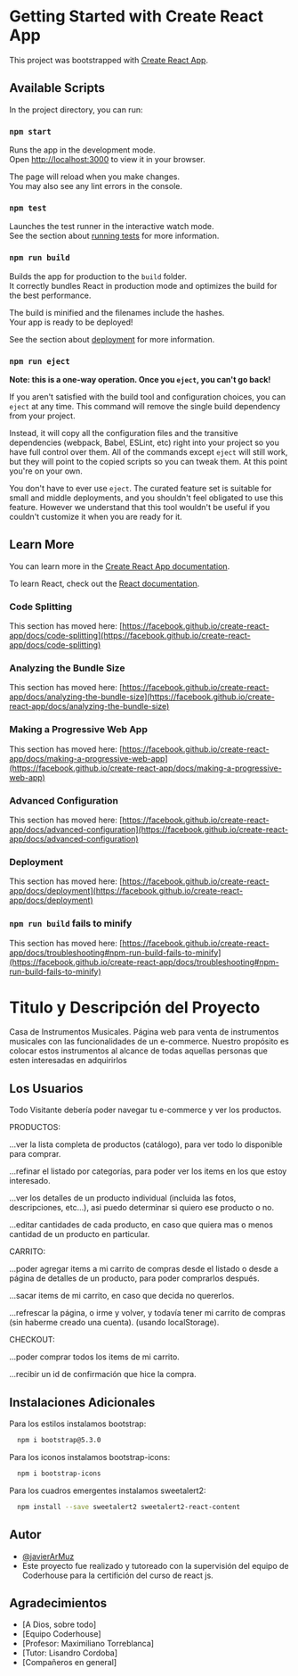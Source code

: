 # Getting Started with Create React App

This project was bootstrapped with [Create React App](https://github.com/facebook/create-react-app).

## Available Scripts

In the project directory, you can run:

### `npm start`

Runs the app in the development mode.\
Open [http://localhost:3000](http://localhost:3000) to view it in your browser.

The page will reload when you make changes.\
You may also see any lint errors in the console.

### `npm test`

Launches the test runner in the interactive watch mode.\
See the section about [running tests](https://facebook.github.io/create-react-app/docs/running-tests) for more information.

### `npm run build`

Builds the app for production to the `build` folder.\
It correctly bundles React in production mode and optimizes the build for the best performance.

The build is minified and the filenames include the hashes.\
Your app is ready to be deployed!

See the section about [deployment](https://facebook.github.io/create-react-app/docs/deployment) for more information.

### `npm run eject`

**Note: this is a one-way operation. Once you `eject`, you can't go back!**

If you aren't satisfied with the build tool and configuration choices, you can `eject` at any time. This command will remove the single build dependency from your project.

Instead, it will copy all the configuration files and the transitive dependencies (webpack, Babel, ESLint, etc) right into your project so you have full control over them. All of the commands except `eject` will still work, but they will point to the copied scripts so you can tweak them. At this point you're on your own.

You don't have to ever use `eject`. The curated feature set is suitable for small and middle deployments, and you shouldn't feel obligated to use this feature. However we understand that this tool wouldn't be useful if you couldn't customize it when you are ready for it.

## Learn More

You can learn more in the [Create React App documentation](https://facebook.github.io/create-react-app/docs/getting-started).

To learn React, check out the [React documentation](https://reactjs.org/).

### Code Splitting

This section has moved here: [https://facebook.github.io/create-react-app/docs/code-splitting](https://facebook.github.io/create-react-app/docs/code-splitting)

### Analyzing the Bundle Size

This section has moved here: [https://facebook.github.io/create-react-app/docs/analyzing-the-bundle-size](https://facebook.github.io/create-react-app/docs/analyzing-the-bundle-size)

### Making a Progressive Web App

This section has moved here: [https://facebook.github.io/create-react-app/docs/making-a-progressive-web-app](https://facebook.github.io/create-react-app/docs/making-a-progressive-web-app)

### Advanced Configuration

This section has moved here: [https://facebook.github.io/create-react-app/docs/advanced-configuration](https://facebook.github.io/create-react-app/docs/advanced-configuration)

### Deployment

This section has moved here: [https://facebook.github.io/create-react-app/docs/deployment](https://facebook.github.io/create-react-app/docs/deployment)

### `npm run build` fails to minify

This section has moved here: [https://facebook.github.io/create-react-app/docs/troubleshooting#npm-run-build-fails-to-minify](https://facebook.github.io/create-react-app/docs/troubleshooting#npm-run-build-fails-to-minify)


# Titulo y Descripción del Proyecto

Casa de Instrumentos Musicales.
Página web para venta de instrumentos musicales con las funcionalidades de un e-commerce.
Nuestro propósito es colocar estos instrumentos al alcance de todas aquellas personas que esten interesadas en adquirirlos

## Los Usuarios 
Todo Visitante debería poder navegar tu e-commerce y ver los productos.

PRODUCTOS:

...ver la lista completa de productos (catálogo), para ver todo lo disponible para comprar.

...refinar el listado por categorías, para poder ver los items en los que estoy interesado.

...ver los detalles de un producto individual (incluida las fotos, descripciones, etc...), asi puedo determinar si quiero ese producto o no.

...editar cantidades de cada producto, en caso que quiera mas o menos cantidad de un producto en particular.

CARRITO:

...poder agregar items a mi carrito de compras desde el listado o desde a página de detalles de un producto, para poder comprarlos después.

...sacar items de mi carrito, en caso que decida no quererlos.

...refrescar la página, o irme y volver, y todavía tener mi carrito de compras (sin haberme creado una cuenta). (usando localStorage).

CHECKOUT:

...poder comprar todos los items de mi carrito.

...recibir un id de confirmación que hice la compra.

## Instalaciones Adicionales

Para los estilos instalamos bootstrap:

```bash
  npm i bootstrap@5.3.0
```

Para los iconos instalamos bootstrap-icons:

```bash
  npm i bootstrap-icons
```

Para los cuadros emergentes instalamos sweetalert2:

```bash
  npm install --save sweetalert2 sweetalert2-react-content
```
## Autor

- [@javierArMuz](https://www.github.com/javierArMuz)
- Este proyecto fue realizado y tutoreado con la supervisión del equipo de Coderhouse para la certifición del curso de react js.

## Agradecimientos

 - [A Dios, sobre todo]
 - [Equipo Coderhouse]
 - [Profesor: Maximiliano Torreblanca]
 - [Tutor: Lisandro Cordoba]
 - [Compañeros en general]
